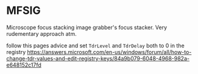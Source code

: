 # MFSIG

Microscope focus stacking image grabber's focus stacker. Very rudementary approach atm.



follow this pages advice and set `TdrLevel` and `TdrDelay` both to 0 in the registry https://answers.microsoft.com/en-us/windows/forum/all/how-to-change-tdr-values-and-edit-registry-keys/84a9b079-6048-4968-982a-e648152c17fd